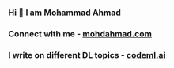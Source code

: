 ### Hi 👋 I am Mohammad Ahmad
### Connect with me - [mohdahmad.com](http://mohdahmad.com/)
### I write on different DL topics - [codeml.ai](https://code-ml.com/)
<!--
**ahmadkhan242/ahmadkhan242** is a ✨ _special_ ✨ repository because its `README.md` (this file) appears on your GitHub profile.

Here are some ideas to get you started:

- 🔭 I’m currently working on ...
- 🌱 I’m currently learning ...
- 👯 I’m looking to collaborate on ...
- 🤔 I’m looking for help with ...
- 💬 Ask me about ...
- 📫 How to reach me: ...
- 😄 Pronouns: ...
- ⚡ Fun fact: ...
-->
